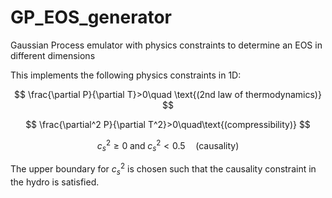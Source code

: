 # GP_EOS_generator
Gaussian Process emulator with physics constraints to determine an EOS in different dimensions

This implements the following physics constraints in 1D:

$$ \frac{\partial P}{\partial T}>0\quad \text{(2nd law of thermodynamics)} $$

$$ \frac{\partial^2 P}{\partial T^2}>0\quad\text{(compressibility)} $$

$$ c_s^2 \ge 0 \;\text{and}\; c_s^2 < 0.5\quad\text{(causality)} $$

The upper boundary for $c_s^2$ is chosen such that the causality constraint in
the hydro is satisfied. 